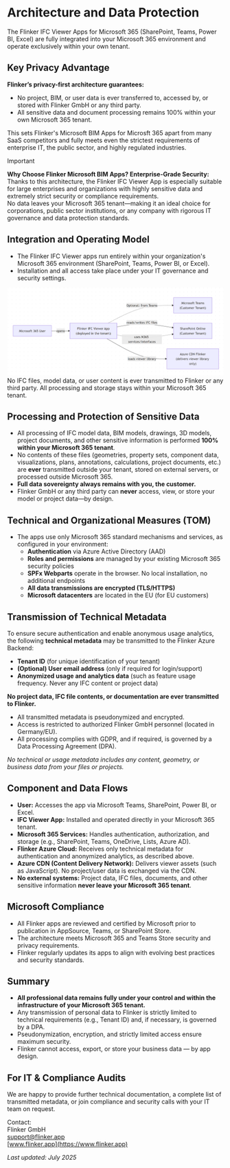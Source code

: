 # Architecture and Data Protection

The Flinker IFC Viewer Apps for Microsoft 365 (SharePoint, Teams, Power BI, Excel) are fully integrated into your Microsoft 365 environment and operate exclusively within your own tenant.

## Key Privacy Advantage

**Flinker’s privacy-first architecture guarantees:**
- No project, BIM, or user data is ever transferred to, accessed by, or stored with Flinker GmbH or any third party.
- All sensitive data and document processing remains 100% within your own Microsoft 365 tenant.

This sets Flinker's Microsoft BIM Apps for Microsft 365 apart from many SaaS competitors and fully meets even the strictest requirements of enterprise IT, the public sector, and highly regulated industries.


> [!IMPORTANT]
> **Why Choose Flinker Microsoft BIM Apps? Enterprise-Grade Security:**  
> Thanks to this architecture, the Flinker IFC Viewer App is especially suitable for large enterprises and organizations with highly sensitive data and extremely strict security or compliance requirements.  
> No data leaves your Microsoft 365 tenant—making it an ideal choice for corporations, public sector institutions, or any company with rigorous IT governance and data protection standards.


## Integration and Operating Model

- The Flinker IFC Viewer apps run entirely within your organization's Microsoft 365 environment (SharePoint, Teams, Power BI, or Excel).
- Installation and all access take place under your IT governance and security settings.

![IFC Viewer for Microsoft 365 by Flinker](/_media/ifc-viewer-architecture-customer-tenant-flinker-app.png)
No IFC files, model data, or user content is ever transmitted to Flinker or any third party. All processing and storage stays within your Microsoft 365 tenant.

## Processing and Protection of Sensitive Data

- All processing of IFC model data, BIM models, drawings, 3D models, project documents, and other sensitive information is performed **100% within your Microsoft 365 tenant**.
- No contents of these files (geometries, property sets, component data, visualizations, plans, annotations, calculations, project documents, etc.) are **ever** transmitted outside your tenant, stored on external servers, or processed outside Microsoft 365.
- **Full data sovereignty always remains with you, the customer.**
- Flinker GmbH or any third party can **never** access, view, or store your model or project data—by design.


## Technical and Organizational Measures (TOM)

- The apps use only Microsoft 365 standard mechanisms and services, as configured in your environment:
    - **Authentication** via Azure Active Directory (AAD)
    - **Roles and permissions** are managed by your existing Microsoft 365 security policies
    - **SPFx Webparts** operate in the browser. No local installation, no additional endpoints
    - **All data transmissions are encrypted (TLS/HTTPS)**
    - **Microsoft datacenters** are located in the EU (for EU customers)


## Transmission of Technical Metadata

To ensure secure authentication and enable anonymous usage analytics, the following **technical metadata** may be transmitted to the Flinker Azure Backend:

- **Tenant ID** (for unique identification of your tenant)
- **(Optional) User email address** (only if required for login/support)
- **Anonymized usage and analytics data** (such as feature usage frequency. Never any IFC content or project data)

**No project data, IFC file contents, or documentation are ever transmitted to Flinker.**

- All transmitted metadata is pseudonymized and encrypted.
- Access is restricted to authorized Flinker GmbH personnel (located in Germany/EU).
- All processing complies with GDPR, and if required, is governed by a Data Processing Agreement (DPA).

_No technical or usage metadata includes any content, geometry, or business data from your files or projects._


## Component and Data Flows

- **User:** Accesses the app via Microsoft Teams, SharePoint, Power BI, or Excel.
- **IFC Viewer App:** Installed and operated directly in your Microsoft 365 tenant.
- **Microsoft 365 Services:** Handles authentication, authorization, and storage (e.g., SharePoint, Teams, OneDrive, Lists, Azure AD).
- **Flinker Azure Cloud:** Receives only technical metadata for authentication and anonymized analytics, as described above.
- **Azure CDN (Content Delivery Network):** Delivers viewer assets (such as JavaScript). No project/user data is exchanged via the CDN.
- **No external systems:** Project data, IFC files, documents, and other sensitive information **never leave your Microsoft 365 tenant**.


## Microsoft Compliance

- All Flinker apps are reviewed and certified by Microsoft prior to publication in AppSource, Teams, or SharePoint Store.
- The architecture meets Microsoft 365 and Teams Store security and privacy requirements.
- Flinker regularly updates its apps to align with evolving best practices and security standards.


## Summary

- **All professional data remains fully under your control and within the infrastructure of your Microsoft 365 tenant.**
- Any transmission of personal data to Flinker is strictly limited to technical requirements (e.g., Tenant ID) and, if necessary, is governed by a DPA.
- Pseudonymization, encryption, and strictly limited access ensure maximum security.
- Flinker cannot access, export, or store your business data — by app design.


## For IT & Compliance Audits

We are happy to provide further technical documentation, a complete list of transmitted metadata, or join compliance and security calls with your IT team on request.


Contact:  
Flinker GmbH  
support@flinker.app  
[www.flinker.app](https://www.flinker.app)



*Last updated: July 2025*